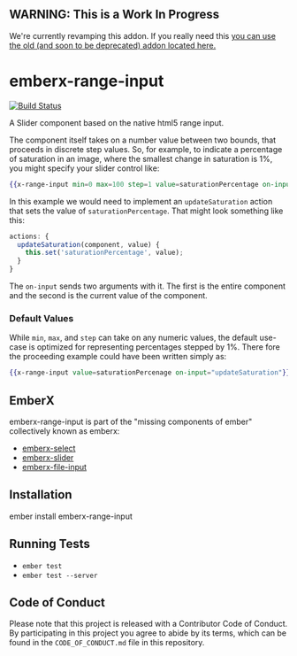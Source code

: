 ## WARNING: This is a Work In Progress
We're currently revamping this addon. If you really need this [you can use the old (and soon to be deprecated) addon located here.](https://github.com/thefrontside/emberx-slider)

# emberx-range-input

[![Build Status](https://travis-ci.org/thefrontside/emberx-slider.svg)](https://travis-ci.org/thefrontside/emberx-range-input)

A Slider component based on the native html5 range input.

The component itself takes on a number value between two bounds, that
proceeds in discrete step values. So, for example, to indicate a
percentage of saturation in an image, where the smallest change in
saturation is 1%, you might specify your slider control like:

```handlebars
{{x-range-input min=0 max=100 step=1 value=saturationPercentage on-input="updateSaturation"}}
```

In this example we would need to implement an `updateSaturation` action that
sets the value of `saturationPercentage`. That might look something like this:


```js
actions: {
  updateSaturation(component, value) {
    this.set('saturationPercentage', value);
  }
}
```
The `on-input` sends two arguments with it. The first is the entire component
and the second is the current value of the component.


### Default Values

While `min`, `max`, and `step` can take on any numeric values, the
default use-case is optimized for representing percentages stepped by
1%. There fore the proceeding example could have been written simply
as:

```handlebars
{{x-range-input value=saturationPercenage on-input="updateSaturation"}}
```

## EmberX

emberx-range-input is part of the "missing components of ember" collectively
known as emberx:

* [emberx-select](https://github.com/thefrontside/emberx-select)
* [emberx-slider](https://github.com/thefrontside/emberx-slider)
* [emberx-file-input](https://github.com/thefrontside/emberx-file-input)

## Installation

ember install emberx-range-input

## Running Tests

* `ember test`
* `ember test --server`


## Code of Conduct
Please note that this project is released with a Contributor Code of
Conduct. By participating in this project you agree to abide by its
terms, which can be found in the `CODE_OF_CONDUCT.md` file in this
repository.
